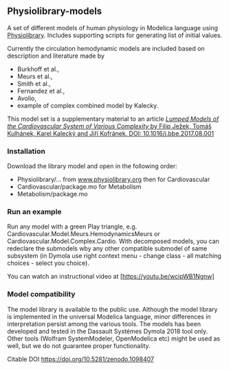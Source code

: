 ## Physiolibrary-models

A set of different models of human physiology in Modelica language using [Physiolibrary](http://www.physiolibrary.org). Includes supporting scripts for generating list of initial values.

Currently the circulation hemodynamic models are included based on description and literature made by 
- Burkhoff et al., 
- Meurs et al., 
- Smith et al.,
- Fernandez et al.,
- Avolio,
- example of complex combined model by Kalecky.

This model set is a supplementary material to an article [*Lumped Models of the Cardiovascular System of Various Complexity* by Filip Ježek, Tomáš Kulhánek, Karel Kalecký and Jiří Kofránek. DOI: 10.1016/j.bbe.2017.08.001](https://doi.org/10.1016/j.bbe.2017.08.001)

### Installation


Download the library model and open in the following order:
  * Physiolibrary/...   from www.physiolibrary.org
then for Cardiovascular
  * Cardiovascular/package.mo
for Metabolism
  * Metabolism/package.mo

  
### Run an example
Run any model with a green Play triangle, e.g. Cardiovascular.Model.Meurs.HemodynamicsMeurs or Cardiovascular.Model.Complex.Cardio. With decomposed models, you can redeclare the submodels wby any other compatible submodel of same subsystem (in Dymola use right context menu - change class - all matching choices - select you choice).

You can watch an instructional video at [https://youtu.be/wcipWB1Ngnw]

### Model compatibility
The model library is available to the public use. Although the model library is implemented in the universal Modelica language, minor differences in interpretation persist among the various tools. The models has been developed and tested in the Dassault Systémes Dymola 2018 tool only. Other tools (Wolfram SystemModeler, OpenModelica etc) might be used as well, but we do not guarantee proper functionality.

Citable DOI https://doi.org/10.5281/zenodo.1098407
